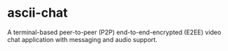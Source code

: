 # ascii-chat
A terminal-based peer-to-peer (P2P) end-to-end-encrypted (E2EE) video chat application with messaging and audio support.
